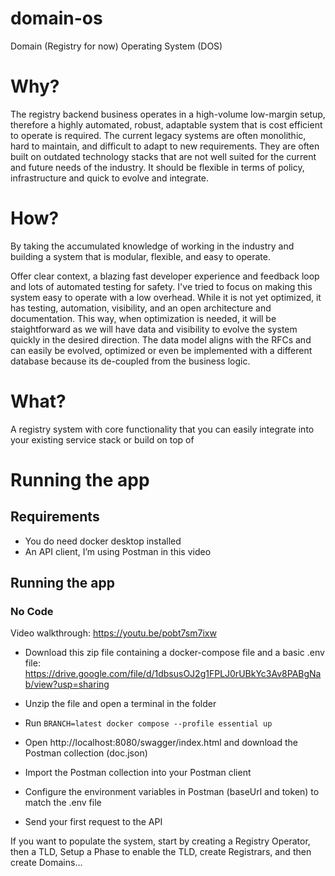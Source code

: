 # domain-os

Domain (Registry for now) Operating System (DOS)

 # Why?
 
 The registry backend business operates in a high-volume low-margin setup, therefore a highly automated, robust, adaptable system that is cost efficient to operate is required. 
 The current legacy systems are often monolithic, hard to maintain, and difficult to adapt to new requirements.
 They are often built on outdated technology stacks that are not well suited for the current and future needs of the industry.
 It should be flexible in terms of policy, infrastructure and quick to evolve and integrate. 

 # How?

By taking the accumulated knowledge of working in the industry and building a system that is modular, flexible, and easy to operate.


 Offer clear context, a blazing fast developer experience and feedback loop and lots of automated testing for safety.
 I've tried to focus on making this system easy to operate with a low overhead. While it is not yet optimized, it has testing, automation, visibility, and an open architecture and documentation.
 This way, when optimization is needed, it will be staightforward as we will have data and visibility to evolve the system quickly in the desired direction.
 The data model aligns with the RFCs and can easily be evolved, optimized or even be implemented with a different database because its de-coupled from the business logic.

  # What?
  A registry system with core functionality that you can easily integrate into your existing service stack or build on top of

# Running the app

## Requirements

* You do need docker desktop installed 
* An API client, I’m using Postman in this video

## Running the app

### No Code

Video walkthrough: https://youtu.be/pobt7sm7ixw

* Download this zip file containing a docker-compose file and a basic .env file: https://drive.google.com/file/d/1dbsusOJ2g1FPLJ0rUBkYc3Av8PABgNab/view?usp=sharing
* Unzip the file and open a terminal in the folder
* Run `BRANCH=latest docker compose --profile essential up`

* Open http://localhost:8080/swagger/index.html and download the Postman collection (doc.json)
* Import the Postman collection into your Postman client
* Configure the environment variables in Postman (baseUrl and token) to match the .env file 
* Send your first request to the API

If you want to populate the system, start by creating a Registry Operator, then a TLD, Setup a Phase to enable the TLD, create Registrars, and then create Domains...



